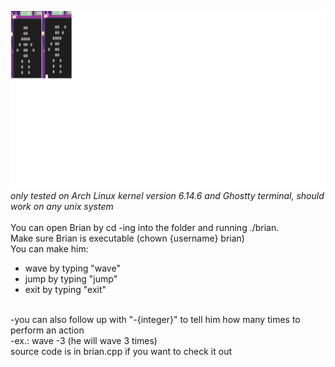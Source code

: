 ![Brian in action](brian_screenshot.png)
*only tested on Arch Linux kernel version 6.14.6 and Ghostty terminal, should work on any unix system* <br><br>
You can open Brian by cd -ing into the folder and running ./brian. <br>
Make sure Brian is executable (chown {username} brian) <br>
You can make him:
  <ul>
  <li>wave by typing "wave"</li>
  <li>jump by typing "jump"</li>
  <li>exit by typing "exit"</li>
  </ul>
  <br>
    -you can also follow up with "-{integer}" to tell him how many times to perform an action <br>
    -ex.: wave -3 (he will wave 3 times) <br>
source code is in brian.cpp if you want to check it out
